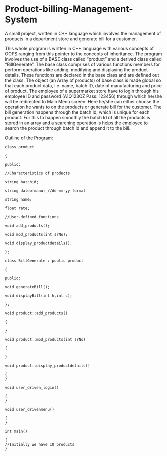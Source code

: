 # Product-billing-Management-System
A small project, written in C++ language which involves the management of products in a department store and  generate bill for a customer.

This whole program is written in C++ language with various concepts of OOPS ranging from this pointer to the concepts of inheritance. The program involves the use of a BASE class called “product” and a derived class called “BillGenerate”. The base class comprises of various functions members for perform operations like adding, modifying and displaying the product details. These functions are declared in the base class and are defined out the class. The object (an Array of products) of base class is made global so that each product data, i.e. name, batch ID, date of manufacturing and price of product.
The employee of a supermarket store have to login through his employee ID and password (A1Q123OZ Pass: 123456) through which he/she will be redirected to Main Menu screen. Here he/she can either choose the operation he wants to on the products or generate bill for the customer. The bill generation happens through the batch Id, which is unique for each product. For this to happen smoothly the batch Id of all the products is stored in an array and a searching operation is helps the employee to search the product through batch Id and append it to the bill.


Outline of the Program:

```
class product

{

public:

//Characteristics of products

string batchid;

string dateofmanu; //dd-mm-yy format

string name;

float rate;

//User-defined functions

void add_products();

void mod_products(int srNo);

void display_productdetails();

};

class BillGenerate : public product

{

public:

void generateBill();

void displayBill(int h,int c);

};

void product::add_products()

{

}

void product::mod_products(int srNo)

{

}

void product::display_productdetails()

{
}

void user_driven_login()

{
}

void user_drivenmenu()

{
}

int main()

{
//Initially we have 10 products
}
```
